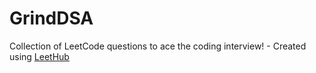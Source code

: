 # GrindDSA
Collection of LeetCode questions to ace the coding interview! - Created using [LeetHub](https://github.com/QasimWani/LeetHub)
